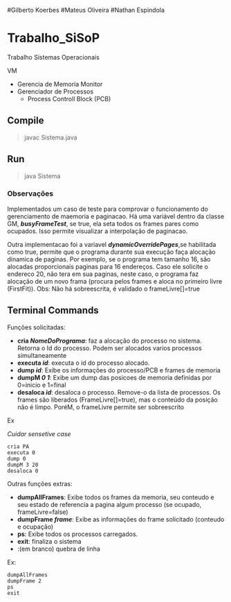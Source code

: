 #Gilberto Koerbes
#Mateus Oliveira
#Nathan Espindola

# Trabalho_SiSoP
Trabalho Sistemas Operacionais

VM
 - Gerencia de Memoria
Monitor
 - Gerenciador de Processos
    - Process Controll Block (PCB)


## Compile
> javac Sistema.java

## Run
> java Sistema

### Observações
Implementados um caso de teste para comprovar o funcionamento do gerenciamento de maemoria e paginacao. 
Há uma variável dentro da classe GM, ***busyFrameTest***, se true, ela seta todos os frames pares como ocupados. Isso permite visualizar a interpolação de paginacao.

Outra implementacao foi a variavel ***dynamicOverridePages***,se habilitada como true, permite que o programa durante sua execução faça alocação dinamica de paginas. Por exemplo, se o programa tem tamanho 16, são alocadas proporcionais paginas para 16 endereços. Caso ele solicite o endereco 20, não tera em sua paginas, neste caso, o programa faz alocação de um novo frama (procura pelos frames e aloca no primeiro livre (FirstFit)). Obs: Não há sobreescrita, é validado o frameLivre[]=true



## Terminal Commands
Funções solicitadas:
- **cria *NomeDoPrograma***: faz a alocação do processo no sistema. Retorna o Id do processo. Podem ser alocados varios processos simultaneamente
- **executa *id***: executa o id do processo alocado.
- **dump *id***: Exibe os informações do processo/PCB e frames de memoria
- **dumpM *0 1***: Exibe um dump das posicoes de memoria definidas por 0=inicio e 1=final
- **desaloca *id***: desaloca o processo. Remove-o da lista de processos. Os frames são liberados (FrameLivre[]=true), mas o conteúdo da posição não é limpo. PoréM, o frameLivre permite ser sobreescrito

Ex

*Cuidar sensetive case*

```
cria PA
executa 0
dump 0
dumpM 3 20
desaloca 0
```


Outras funções extras:

- **dumpAllFrames**: Exibe todos os frames da memoria, seu conteudo e seu estado de referencia a pagina algum processo (se ocupado, frameLivre=false)
- **dumpFrame *frame***: Exibe as informações do frame solicitado (conteudo e ocupação)
- **ps**: Exibe todos os processos carregados.
- **exit**: finaliza o sistema 
-  :(em branco) quebra de linha

Ex:

```
dumpAllFrames
dumpFrame 2
ps
exit
 
```
